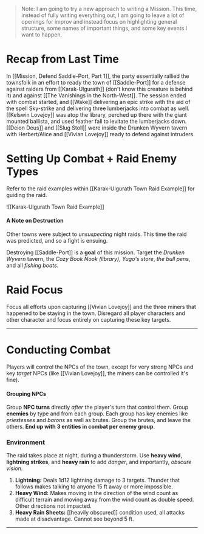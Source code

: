 > Note: I am going to try a new approach to writing a Mission. This time, instead of fully writing everything out, I am going to leave a lot of openings for improv and instead focus on highlighting general structure, some names of important things, and some key events I want to happen. 

# Recap from Last Time
In [[Mission, Defend Saddle-Port, Part 1]], the party essentially rallied the townsfolk in an effort to ready the town of [[Saddle-Port]] for a defense against raiders from [[Karak-Ulgurath]] (don't know this creature is behind it) and against [[The Vanishings in the North-West]]. The session ended with combat started, and [[Wake]] delivering an epic strike with the aid of the spell Sky-strike and delivering three lumberjacks into combat as well. [[Kelswin Lovejoy]] was atop the library, perched up there with the giant mounted ballista, and used feather fall to levitate the lumberjacks down. [[Deion Deus]] and [[Slug Stoll]] were inside the Drunken Wyvern tavern with Herbert/Alice and [[Vivian Lovejoy]] ready to defend against intruders. 

# Setting Up Combat + Raid Enemy Types
Refer to the raid examples within [[Karak-Ulgurath Town Raid Example]] for guiding the raid. 

![[Karak-Ulgurath Town Raid Example]]

#### A Note on Destruction
Other towns were subject to *unsuspecting* night raids. This time the raid was predicted, and so a fight is ensuing. 

Destroying [[Saddle-Port]] is a **goal** of this mission. Target the *Drunken Wyvern* tavern, the *Cozy Book Nook (library)*, *Yugo's store*, *the bull pens*, and all *fishing boats*. 

# Raid Focus
Focus all efforts upon capturing [[Vivian Lovejoy]] and the three miners that happened to be staying in the town. Disregard all player characters and other character and focus entirely on capturing these key targets. 

_ _ __
# Conducting Combat
Players will control the NPCs of the town, except for very strong NPCs and key *target* NPCs (like [[Vivian Lovejoy]], the miners can be controlled it's fine). 
#### Grouping NPCs
Group **NPC turns** directly *after* the player's turn that control them. Group **enemies** by type and from each group. Each group has key enemies like *priestesses* and *barons* as well as brutes. Group the brutes, and leave the others. **End up with 3 entities in combat per enemy group**.
### Environment
The raid takes place at night, during a thunderstorm. Use **heavy wind**, **lightning strikes**, and **heavy rain** to add *danger*, and importantly, *obscure vision*. 

1. **Lightning:** Deals 1d12 lightning damage to 3 targets. Thunder that follows makes talking to anyone 15 ft away or more impossible.
2. **Heavy Wind:** Makes moving in the direction of the wind count as difficult terrain and moving away from the wind count as double speed. Other directions not impacted.
3. **Heavy Rain Sheets:** [[heavily obscured]] condition used, all attacks made at disadvantage. Cannot see beyond 5 ft.  

__ __